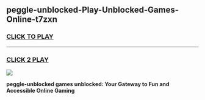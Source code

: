 
## peggle-unblocked-Play-Unblocked-Games-Online-t7zxn
<h3>
<a href="https://premium76.site?title=peggle-unblocked&ref=25A">CLICK TO PLAY</a></h3>
<hr>

<h3>
<a href="https://premium76.site?title=peggle-unblocked&ref=25A">CLICK 2 PLAY</a>
  
</h3>

<a href="https://premium76.site?title=peggle-unblocked&ref=25A"><img src="https://clearcache.store/games.png"></a>


**peggle-unblocked games unblocked: Your Gateway to Fun and Accessible Online Gaming**
